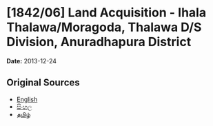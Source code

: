 # [1842/06] Land Acquisition - Ihala Thalawa/Moragoda, Thalawa D/S Division, Anuradhapura District

**Date:** 2013-12-24

## Original Sources

- [English](https://documents.gov.lk/view/extra-gazettes/2013/12/1842-06_E.pdf)
- [සිංහල](https://documents.gov.lk/view/extra-gazettes/2013/12/1842-06_S.pdf)
- [தமிழ்](https://documents.gov.lk/view/extra-gazettes/2013/12/1842-06_T.pdf)

